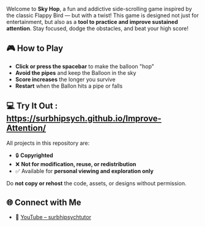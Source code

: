 Welcome to **Sky Hop**, a fun and addictive side-scrolling game inspired by the classic Flappy Bird — but with a twist! This game is designed not just for entertainment, but also as a **tool to practice and improve sustained attention**. Stay focused, dodge the obstacles, and beat your high score!

## 🎮 How to Play
- **Click or press the spacebar** to make the balloon "hop"
- **Avoid the pipes** and keep the Balloon in the sky
- **Score increases** the longer you survive
- **Restart** when the Ballon hits a pipe or falls

 ## 💻 Try It Out : https://surbhipsych.github.io/Improve-Attention/
 
 All projects in this repository are:
- 🔒 **Copyrighted**
- ❌ **Not for modification, reuse, or redistribution**
- ✅ Available for **personal viewing and exploration only**

Do **not copy or rehost** the code, assets, or designs without permission.

## 🌐 Connect with Me

- 🎥 [YouTube – surbhipsychtutor](https://www.youtube.com/@surbhipsychtutor)  
